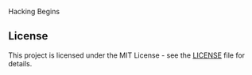 Hacking Begins


## License

This project is licensed under the MIT License - see the [LICENSE](LICENSE) file for details.
